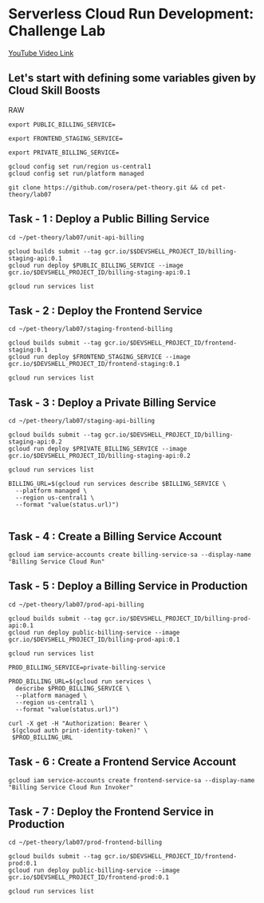 # Serverless Cloud Run Development: Challenge Lab

[YouTube Video Link](https://youtu.be/NMI4KZuBWMc)

## Let's start with defining some variables given by Cloud Skill Boosts

RAW
```
export PUBLIC_BILLING_SERVICE=
```
```
export FRONTEND_STAGING_SERVICE=
```
```
export PRIVATE_BILLING_SERVICE=
```
```
gcloud config set run/region us-central1
gcloud config set run/platform managed

git clone https://github.com/rosera/pet-theory.git && cd pet-theory/lab07

```
## Task - 1 : Deploy a Public Billing Service

```
cd ~/pet-theory/lab07/unit-api-billing

gcloud builds submit --tag gcr.io/$$DEVSHELL_PROJECT_ID/billing-staging-api:0.1
gcloud run deploy $PUBLIC_BILLING_SERVICE --image gcr.io/$DEVSHELL_PROJECT_ID/billing-staging-api:0.1

gcloud run services list
```
## Task - 2 : Deploy the Frontend Service

```
cd ~/pet-theory/lab07/staging-frontend-billing

gcloud builds submit --tag gcr.io/$DEVSHELL_PROJECT_ID/frontend-staging:0.1
gcloud run deploy $FRONTEND_STAGING_SERVICE --image gcr.io/$DEVSHELL_PROJECT_ID/frontend-staging:0.1

gcloud run services list

```
## Task - 3 : Deploy a Private Billing Service
```
cd ~/pet-theory/lab07/staging-api-billing

gcloud builds submit --tag gcr.io/$DEVSHELL_PROJECT_ID/billing-staging-api:0.2
gcloud run deploy $PRIVATE_BILLING_SERVICE --image gcr.io/$DEVSHELL_PROJECT_ID/billing-staging-api:0.2

gcloud run services list

BILLING_URL=$(gcloud run services describe $BILLING_SERVICE \
  --platform managed \
  --region us-central1 \
  --format "value(status.url)")


```


## Task - 4 : Create a Billing Service Account

```
gcloud iam service-accounts create billing-service-sa --display-name "Billing Service Cloud Run"
```

## Task - 5 : Deploy a Billing Service in Production
```
cd ~/pet-theory/lab07/prod-api-billing

gcloud builds submit --tag gcr.io/$DEVSHELL_PROJECT_ID/billing-prod-api:0.1
gcloud run deploy public-billing-service --image gcr.io/$DEVSHELL_PROJECT_ID/billing-prod-api:0.1

gcloud run services list

PROD_BILLING_SERVICE=private-billing-service

PROD_BILLING_URL=$(gcloud run services \
  describe $PROD_BILLING_SERVICE \
  --platform managed \
  --region us-central1 \
  --format "value(status.url)")

curl -X get -H "Authorization: Bearer \
 $(gcloud auth print-identity-token)" \
 $PROD_BILLING_URL
```
## Task - 6 : Create a Frontend Service Account
```
gcloud iam service-accounts create frontend-service-sa --display-name "Billing Service Cloud Run Invoker"
```
## Task - 7 : Deploy the Frontend Service in Production
```
cd ~/pet-theory/lab07/prod-frontend-billing

gcloud builds submit --tag gcr.io/$DEVSHELL_PROJECT_ID/frontend-prod:0.1
gcloud run deploy public-billing-service --image gcr.io/$DEVSHELL_PROJECT_ID/frontend-prod:0.1

gcloud run services list

```



